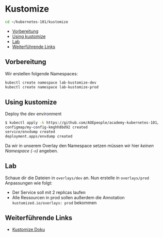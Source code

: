 # Kustomize
```sh
cd ~/kubernetes-101/kustomize
```
<!-- BEGIN mktoc -->

- [Vorbereitung](#vorbereitung)
- [Using kustomize](#using-kustomize)
- [Lab](#lab)
- [Weiterführende Links](#weiterführende-links)
<!-- END mktoc -->

## Vorbereitung

Wir erstellen folgende Namespaces:

```sh
kubectl create namespace lab-kustomize-dev
kubectl create namespace lab-kustomize-prod
```

## Using kustomize

Deploy the dev environment

```sh
$ kubectl apply -k https://github.com/AOEpeople/academy-kubernetes-101//kustomize/overlays/dev?ref=main
configmap/my-config-kmghh8bd92 created
service/envdump created
deployment.apps/envdump created
```

Da wir in unserem Overlay den Namespace setzen müssen wir hier _keinen Namespace (`-n`)_ angeben.

## Lab

Schaue dir die Dateien in `overlays/dev` an. Nun erstelle in `overlays/prod` Anpassungen wie folgt:

- Der Service soll mit 2 replicas laufen
- Alle Ressourcen in prod sollen außerdem die Annotation `kustomized.io/overlays: prod` bekommen

## Weiterführende Links

- [Kustomize Doku](https://kubectl.docs.kubernetes.io/references/kustomize/)
